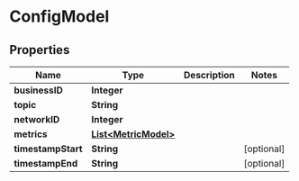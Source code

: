 # ConfigModel

## Properties
Name | Type | Description | Notes
------------ | ------------- | ------------- | -------------
**businessID** | **Integer** |  | 
**topic** | **String** |  | 
**networkID** | **Integer** |  | 
**metrics** | [**List&lt;MetricModel&gt;**](MetricModel.md) |  | 
**timestampStart** | **String** |  |  [optional]
**timestampEnd** | **String** |  |  [optional]
